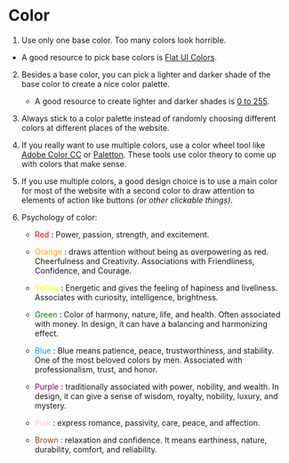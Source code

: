 # Color

1. Use only one base color. Too many colors look horrible.

- A good resource to pick base colors is
  [Flat UI Colors](https://flatuicolors.com).

2. Besides a base color, you can pick a lighter and darker shade of the base color to create a nice color palette.

   - A good resource to create lighter and darker shades is [0 to 255](https://www.0to255.com/).

3. Always stick to a color palette instead of randomly choosing different colors at different places of the website.

4. If you really want to use multiple colors, use a color wheel tool like [Adobe Color CC](https://color.adobe.com/create/color-wheel) or [Paletton](https://paletton.com/). These tools use color theory to come up with colors that make sense.

5. If you use multiple colors, a good design choice is to use a main color for most of the website with a second color to draw attention to elements of action like buttons _(or other clickable things)_.

6. Psychology of color:

   - <span style="color:red">Red</span> : Power, passion, strength, and excitement.

   - <span style="color:orange">Orange</span> : draws attention without being as overpowering as red. Cheerfulness and Creativity. Associations with Friendliness, Confidence, and Courage.

   - <span style="color:yellow">Yellow</span> : Energetic and gives the feeling of hapiness and liveliness. Associates with curiosity, intelligence, brightness.
   - <span style="color:green">Green</span> : Color of harmony, nature, life, and health. Often associated with money. In design, it can have a balancing and harmonizing effect.

   - <span style="color:#009FFF">Blue</span> : Blue means patience, peace, trustworthiness, and stability. One of the most beloved colors by men. Associated with professionalism, trust, and honor.

   - <span style="color:purple">Purple</span> : traditionally associated with power, nobility, and wealth. In design, it can give a sense of wisdom, royalty, nobility, luxury, and mystery.

   - <span style="color:pink">Pink</span> : express romance, passivity, care, peace, and affection.

   - <span style="color:saddlebrown">Brown</span> : relaxation and confidence. It means earthiness, nature, durability, comfort, and reliability.
